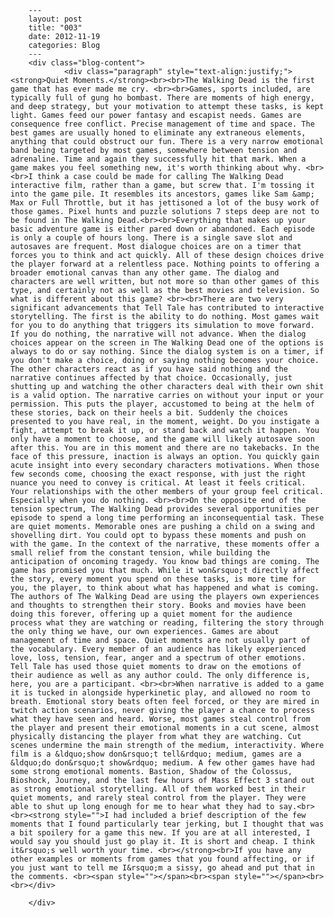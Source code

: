 
        ---
        layout: post
        title: "003"
        date: 2012-11-19
        categories: Blog
        ---
        <div class="blog-content">
				<div class="paragraph" style="text-align:justify;"><strong>Quiet Moments.</strong><br><br>The Walking Dead is the first game that has ever made me cry. <br><br>Games, sports included, are typically full of gung ho bombast. There are moments of high energy, and deep strategy, but your motivation to attempt these tasks, is kept light. Games feed our power fantasy and escapist needs. Games are consequence free conflict. Precise management of time and space. The best games are usually honed to eliminate any extraneous elements, anything that could obstruct our fun. There is a very narrow emotional band being targeted by most games, somewhere between tension and adrenaline. Time and again they successfully hit that mark. When a game makes you feel something new, it's worth thinking about why. <br><br>I think a case could be made for calling The Walking Dead interactive film, rather than a game, but screw that. I'm tossing it into the game pile. It resembles its ancestors, games like Sam &amp; Max or Full Throttle, but it has jettisoned a lot of the busy work of those games. Pixel hunts and puzzle solutions 7 steps deep are not to be found in The Walking Dead.<br><br>Everything that makes up your basic adventure game is either pared down or abandoned. Each episode is only a couple of hours long. There is a single save slot and autosaves are frequent. Most dialogue choices are on a timer that forces you to think and act quickly. All of these design choices drive the player forward at a relentless pace. Nothing points to offering a broader emotional canvas than any other game. The dialog and characters are well written, but not more so than other games of this type, and certainly not as well as the best movies and television. So what is different about this game? <br><br>There are two very significant advancements that Tell Tale has contributed to interactive storytelling. The first is the ability to do nothing. Most games wait for you to do anything that triggers its simulation to move forward. If you do nothing, the narrative will not advance. When the dialog choices appear on the screen in The Walking Dead one of the options is always to do or say nothing. Since the dialog system is on a timer, if you don't make a choice, doing or saying nothing becomes your choice. The other characters react as if you have said nothing and the narrative continues affected by that choice. Occasionally, just shutting up and watching the other characters deal with their own shit is a valid option. The narrative carries on without your input or your permission. This puts the player, accustomed to being at the helm of these stories, back on their heels a bit. Suddenly the choices presented to you have real, in the moment, weight. Do you instigate a fight, attempt to break it up, or stand back and watch it happen. You only have a moment to choose, and the game will likely autosave soon after this. You are in this moment and there are no takebacks. In the face of this pressure, inaction is always an option. You quickly gain acute insight into every secondary characters motivations. When those few seconds come, choosing the exact response, with just the right nuance you need to convey is critical. At least it feels critical. Your relationships with the other members of your group feel critical. Especially when you do nothing. <br><br>On the opposite end of the tension spectrum, The Walking Dead provides several opportunities per episode to spend a long time performing an inconsequential task. These are quiet moments. Memorable ones are pushing a child on a swing and shovelling dirt. You could opt to bypass these moments and push on with the game. In the context of the narrative, these moments offer a small relief from the constant tension, while building the anticipation of oncoming tragedy. You know bad things are coming. The game has promised you that much. While it won&rsquo;t directly affect the story, every moment you spend on these tasks, is more time for you, the player, to think about what has happened and what is coming. The authors of The Walking Dead are using the players own experiences and thoughts to strengthen their story. Books and movies have been doing this forever, offering up a quiet moment for the audience process what they are watching or reading, filtering the story through the only thing we have, our own experiences. Games are about management of time and space. Quiet moments are not usually part of the vocabulary. Every member of an audience has likely experienced love, loss, tension, fear, anger and a spectrum of other emotions. Tell Tale has used those quiet moments to draw on the emotions of their audience as well as any author could. The only difference is, here, you are a participant. <br><br>When narrative is added to a game it is tucked in alongside hyperkinetic play, and allowed no room to breath. Emotional story beats often feel forced, or they are mired in twitch action scenarios, never giving the player a chance to process what they have seen and heard. Worse, most games steal control from the player and present their emotional moments in a cut scene, almost physically distancing the player from what they are watching. Cut scenes undermine the main strength of the medium, interactivity. Where film is a &ldquo;show don&rsquo;t tell&rdquo; medium, games are a &ldquo;do don&rsquo;t show&rdquo; medium. A few other games have had some strong emotional moments. Bastion, Shadow of the Colossus, Bioshock, Journey, and the last few hours of Mass Effect 3 stand out as strong emotional storytelling. All of them worked best in their quiet moments, and rarely steal control from the player. They were able to shut up long enough for me to hear what they had to say.<br><br><strong style="">I had included a brief description of the few moments that I found particularly tear jerking, but I thought that was a bit spoilery for a game this new. If you are at all interested, I would say you should just go play it. It is short and cheap. I think it&rsquo;s well worth your time. <br></strong><br>If you have any other examples or moments from games that you found affecting, or if you just want to tell me I&rsquo;m a sissy, go ahead and put that in the comments. <br><span style=""></span><br><span style=""></span><br><br></div>

		</div>
        